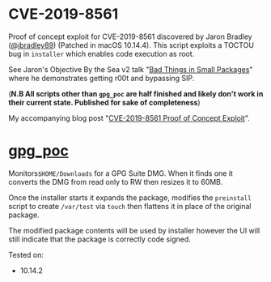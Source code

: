# CVE-2019-8561

Proof of concept exploit for CVE-2019-8561 discovered by Jaron Bradley ([@jbradley89](https://twitter.com/jbradley89))  (Patched in macOS 10.14.4). This script exploits a TOCTOU bug in `installer` which enables code execution as root.

See Jaron's Objective By the Sea v2 talk "[Bad Things in Small Packages](https://www.youtube.com/watch?v=5nOxznrOK48)" where he demonstrates getting r00t and bypassing SIP.

(**N.B All scripts other than `gpg_poc` are half finished and likely don't work in their current state. Published for sake of completeness**)

My accompanying blog post "[CVE-2019-8561 Proof of Concept Exploit](https://0xmachos.com/2021-04-30-CVE-2019-8561-PoC/)".

# [gpg_poc](https://github.com/0xmachos/CVE-2019-8561/blob/master/gpg_poc)

Monitors`$HOME/Downloads` for a GPG Suite DMG. When it finds one it converts the DMG from read only to RW then resizes it to 60MB. 

Once the installer starts it expands the package, modifies the `preinstall` script to create `/var/test` via `touch` then flattens it in place of the original package. 

The modified package contents will be used by installer however the UI will still indicate that the package is correctly code signed.

Tested on:
* 10.14.2

